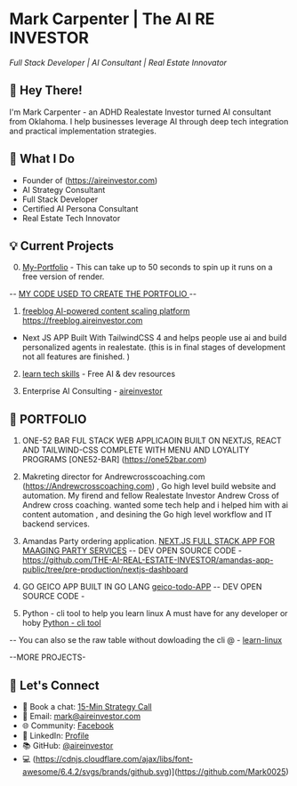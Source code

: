 

# Mark Carpenter | The AI RE INVESTOR
*Full Stack Developer | AI Consultant | Real Estate Innovator*

## 👋 Hey There!
I'm Mark Carpenter - an ADHD Realestate Investor turned AI consultant from Oklahoma. I help businesses leverage AI through deep tech integration and practical implementation strategies.

## 🚀 What I Do
- Founder of (https://aireinvestor.com)
- AI Strategy Consultant
- Full Stack Developer
- Certified AI Persona Consultant
- Real Estate Tech Innovator


## 💡 Current Projects
0. [My-Portfolio](https://marks-portfolio-69eq.onrender.com) - This can take up to 50 seconds to spin up it runs on a free version of render. 

 --  [MY CODE USED TO CREATE THE PORTFOLIO ](https://github.com/THE-AI-REAL-ESTATE-INVESTOR/portfolio) -- 

1. [freeblog AI-powered content scaling platform ](https://freeblog.aireinvestor.com) https://freeblog.aireinvestor.com

- Next JS APP Built With TailwindCSS 4 and helps people use ai and build personalized agents in realestate. (this is in final stages of development not all features are finished. )

2. [learn tech skills](https://learn.aireinvestor.com) - Free AI & dev resources

3. Enterprise AI Consulting - [aireinvestor](https://aireinvestor.com) 





## 📕  PORTFOLIO 

1. ONE-52 BAR FUL STACK WEB APPLICAOIN BUILT ON NEXTJS, REACT AND TAILWIND-CSS COMPLETE WITH MENU AND LOYALITY PROGRAMS [ONE52-BAR] (https://one52bar.com) 
2. Makreting director for Andrewcrosscoaching.com (https://Andrewcrosscoaching.com)  , Go high level build website and automation. My firend and fellow Realestate Investor Andrew Cross of Andrew cross coaching. wanted some tech help and i helped him with ai content automation , and desining the Go high level workflow and IT backend services. 
3. Amandas Party ordering application. [NEXT.JS FULL STACK APP FOR MAAGING PARTY SERVICES](https://amandas-app.vercel.app/) 
-- DEV OPEN SOURCE CODE - https://github.com/THE-AI-REAL-ESTATE-INVESTOR/amandas-app-public/tree/pre-production/nextjs-dashboard

4. GO GEICO APP BUILT IN GO LANG [geico-todo-APP](https://learn-go-git-main-mark-carpenters-projects.vercel.app/)
-- DEV OPEN SOURCE CODE - 
 
5.  Python - cli tool to help you learn linux A must have for any developer or hoby [Python - cli tool](https://github.com/Mark0025/Linux-cheats)

-- You can also se the raw table without dowloading the cli @ - [learn-linux](https://learn.aireinvestor.com/learn/linux-cheats) 

--MORE PROJECTS- 



## 🤝 Let's Connect
- 📅 Book a chat: [15-Min Strategy Call](https://api.leadconnectorhq.com/widget/booking/X997wA5xcSPMCNfiD7Z5)
- 📧 Email: mark@aireinvestor.com
- 🌐 Community: [Facebook](https://www.facebook.com/aireinvestor)
- 💼 LinkedIn: [Profile](https://www.linkedin.com/in/mark-carpenter-573b4b76/)
- 📚 GitHub: [@aireinvestor](https://github.com/THE-AI-REAL-ESTATE-INVESTOR)
- 💻 (https://cdnjs.cloudflare.com/ajax/libs/font-awesome/6.4.2/svgs/brands/github.svg)](https://github.com/Mark0025)


